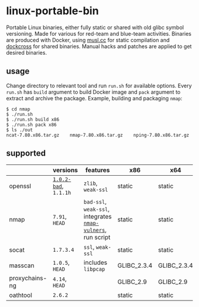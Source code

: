 # linux-portable-bin
Portable Linux binaries, either fully static or shared with old glibc symbol versioning.
Made for various for red-team and blue-team activities.
Binaries are produced with Docker, using [musl.cc](https://musl.cc/) for static compilation
and [dockcross](https://github.com/dockcross/dockcross) for shared binaries. 
Manual hacks and patches are applied to get desired binaries.

## usage
Change directory to relevant tool and run `run.sh` for available options.
Every `run.sh` has `build` argument to build Docker image and `pack` argument to extract and archive the package.
Example, building and packaging `nmap`:

```
$ cd nmap
$ ./run.sh
$ ./run.sh build x86
$ ./run.sh pack x86
$ ls ./out
ncat-7.80.x86.tar.gz    nmap-7.80.x86.tar.gz    nping-7.80.x86.tar.gz
```

## supported
|                | versions                                                               | features           | x86         | x64         |
| ---------------|------------------------------------------------------------------------|--------------------|-------------|-------------|
| openssl        | [`1.0.2-bad`](https://github.com/drwetter/openssl-1.0.2.bad), `1.1.1h` | `zlib`, `weak-ssl` | static      | static      |
| nmap           | `7.91`, `HEAD` | `bad-ssl`, `weak-ssl`, integrates [`nmap-vulners`](https://github.com/vulnersCom/nmap-vulners), run script  | static | static |
| socat          | `1.7.3.4`                                                              | `ssl`, `weak-ssl`  | static      | static      |
| masscan        | `1.0.5`, `HEAD`                                                        | includes `libpcap` | GLIBC_2.3.4 | GLIBC_2.3.4 |
| proxychains-ng | `4.14`, `HEAD`                                                         |                    | GLIBC_2.9   | GLIBC_2.9   |
| oathtool       | `2.6.2`                                                                |                    | static      | static      |

